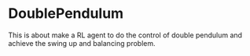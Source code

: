 # DoublePendulum
This is about make a RL agent to do the control of double pendulum and achieve the swing up and balancing problem.

